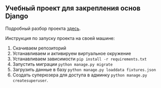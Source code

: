 ## Учебный проект для закрепления основ Django  

Подробный разбор проекта [здесь](https://gist.github.com/stasyao/587ae01c125b46e25281093b8a982374).  

Инструкция по запуску проекта на своей машине:
1. Скачиваем репозиторий
2. Устанавливаем и активируем виртуальное окружение  
3. Устанавливаем зависимости `pip install -r requirements.txt`  
4. Запустить миграции `python manage.py migrate`  
5. Загрузить данные в базу `python manage.py loaddata fixtures.json`
6. Создать суперюзера для доступа в админку `python manage.py createsuperuser`.  
